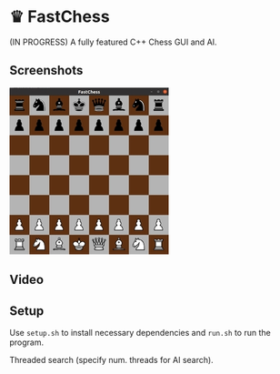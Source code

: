 # ♛ FastChess
(IN PROGRESS) A fully featured C++ Chess GUI and AI.

## Screenshots
![Alt text](assets/1r.jpg?raw=true "Screenshot 1")

## Video

## Setup
Use ```setup.sh``` to install necessary dependencies and ```run.sh``` to run the program.



Threaded search (specify num. threads for AI search).
<!-- ## The AI -->
